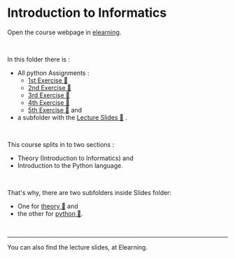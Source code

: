# Introduction to Informatics

Οpen the course webpage in [elearning](https://elearning.auth.gr/course/view.php?id=8091&lang=en). 

<br />

In this folder there is : 
- All python Assignments : 
    - [1st Exercise 📂](https://github.com/tsingi-chris/CSD-Auth/tree/main/1st%20Semester/Introduction%20to%20Informatics/Exercise%201)
    - [2nd Exercise 📂](https://github.com/tsingi-chris/CSD-Auth/tree/main/1st%20Semester/Introduction%20to%20Informatics/Exercise%202)
    - [3rd Exercise 📂](https://github.com/tsingi-chris/CSD-Auth/tree/main/1st%20Semester/Introduction%20to%20Informatics/Exercise%203)
    - [4th Exercise 📂](https://github.com/tsingi-chris/CSD-Auth/tree/main/1st%20Semester/Introduction%20to%20Informatics/Exercise%204)
    - [5th Exercise 📂](https://github.com/tsingi-chris/CSD-Auth/tree/main/1st%20Semester/Introduction%20to%20Informatics/Exercise%205) and 
- a subfolder with the [Lecture Slides 📂]() .

<br />

This course splits in to two sections : 
- Theory (Introduction to Informatics) and 
- Introduction to the Python language. 

<br/>

That's why, there are two subfolders inside Slides folder:
- One for [theory 📂]() and
- the other for [python 📂]().  

<br />

<hr />
You can also find the lecture slides, at Elearning.